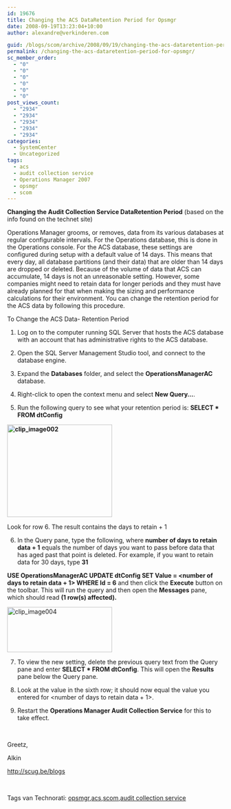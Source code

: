 ```yaml
---
id: 19676
title: Changing the ACS DataRetention Period for Opsmgr
date: 2008-09-19T13:23:04+10:00
author: alexandre@verkinderen.com

guid: /blogs/scom/archive/2008/09/19/changing-the-acs-dataretention-period-for-opsmgr.aspx
permalink: /changing-the-acs-dataretention-period-for-opsmgr/
sc_member_order:
  - "0"
  - "0"
  - "0"
  - "0"
  - "0"
  - "0"
post_views_count:
  - "2934"
  - "2934"
  - "2934"
  - "2934"
  - "2934"
categories:
  - SystemCenter
  - Uncategorized
tags:
  - acs
  - audit collection service
  - Operations Manager 2007
  - opsmgr
  - scom
---
```

**Changing the Audit Collection Service DataRetention Period** (based on the info found on the technet site)

Operations Manager grooms, or removes, data from its various databases at regular configurable intervals. For the Operations database, this is done in the Operations console. For the ACS database, these settings are configured during setup with a default value of 14 days. This means that every day, all database partitions (and their data) that are older than 14 days are dropped or deleted. Because of the volume of data that ACS can accumulate, 14 days is not an unreasonable setting. However, some companies might need to retain data for longer periods and they must have already planned for that when making the sizing and performance calculations for their environment. You can change the retention period for the ACS data by following this procedure.

To Change the ACS Data- Retention Period

1. Log on to the computer running SQL Server that hosts the ACS database with an account that has administrative rights to the ACS database.

2. Open the SQL Server Management Studio tool, and connect to the database engine.

3. Expand the **Databases** folder, and select the **OperationsManagerAC** database.

4. Right-click to open the context menu and select **New Query…**.

5. Run the following query to see what your retention period is: **SELECT * FROM dtConfig**

**[<img style="border-top-width: 0px;border-left-width: 0px;border-bottom-width: 0px;border-right-width: 0px" height="215" alt="clip_image002" src="http://scug.be/blogs/scom/WindowsLiveWriter/ChangingtheACSDataRetentionPeriodforOpsm_D8B2/clip_image002_thumb.jpg" width="244" border="0" />](http://scug.be/blogs/scom/WindowsLiveWriter/ChangingtheACSDataRetentionPeriodforOpsm_D8B2/clip_image002_2.jpg)**

Look for row 6. The result contains the days to retain + 1

6. In the Query pane, type the following, where **number of days to retain data + 1** equals the number of days you want to pass before data that has aged past that point is deleted. For example, if you want to retain data for 30 days, type **31**

**USE OperationsManagerAC UPDATE dtConfig SET Value = <number of days to retain data + 1> WHERE Id = 6** and then click the **Execute** button on the toolbar. This will run the query and then open the **Messages** pane, which should read **(1 row(s) affected).**

[<img style="border-top-width: 0px;border-left-width: 0px;border-bottom-width: 0px;border-right-width: 0px" height="105" alt="clip_image004" src="http://scug.be/blogs/scom/WindowsLiveWriter/ChangingtheACSDataRetentionPeriodforOpsm_D8B2/clip_image004_thumb.jpg" width="244" border="0" />](http://scug.be/blogs/scom/WindowsLiveWriter/ChangingtheACSDataRetentionPeriodforOpsm_D8B2/clip_image004_2.jpg)

7. To view the new setting, delete the previous query text from the Query pane and enter **SELECT * FROM dtConfig**. This will open the **Results** pane below the Query pane.

8. Look at the value in the sixth row; it should now equal the value you entered for <number of days to retain data + 1>.

9. Restart the **Operations Manager Audit Collection Service** for this to take effect.

&nbsp;

Greetz,

Alkin

<http://scug.be/blogs>

&nbsp;

<div class="wlWriterSmartContent" style="padding-right: 0px;padding-left: 0px;padding-bottom: 0px;margin: 0px;padding-top: 0px">
  Tags van Technorati: <a href="http://technorati.com/tags/opsmgr" rel="tag">opsmgr</a>,<a href="http://technorati.com/tags/acs" rel="tag">acs</a>,<a href="http://technorati.com/tags/scom" rel="tag">scom</a>,<a href="http://technorati.com/tags/audit%20collection%20service" rel="tag">audit collection service</a>
</div>
